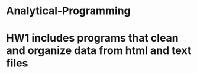 # Analytical-Programming
# HW1 includes programs that clean and organize data from html and text files
